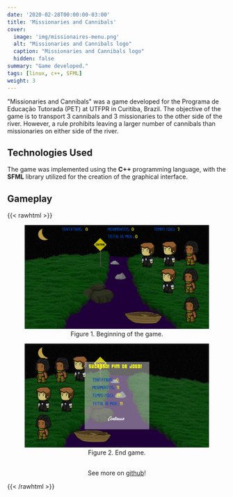 ```yaml
---
date: '2020-02-28T00:00:00-03:00'
title: 'Missionaries and Cannibals'
cover:
  image: 'img/missionaires-menu.png'
  alt: "Missionaries and Cannibals logo"
  caption: "Missionaries and Cannibals logo"
  hidden: false
summary: "Game developed."
tags: [linux, c++, SFML]
weight: 3
---
```


"Missionaries and Cannibals" was a game developed for the Programa de Educação Tutorada (PET) at UTFPR in Curitiba, Brazil. The objective of the game is to transport 3 cannibals and 3 missionaries to the other side of the river. However, a rule prohibits leaving a larger number of cannibals than missionaries on either side of the river.

## Technologies Used

The game was implemented using the **C++** programming language, with the **SFML** library utilized for the creation of the graphical interface.

## Gameplay

{{< rawhtml >}}
<figure style="text-align: center;">
  <img src="img/missionaires-game.png">
  <figcaption>Figure 1. Beginning of the game.</figcaption>
</figure>

<figure style="text-align: center;">
  <img src="img/missionaires-end.png">
  <figcaption>Figure 2. End game.</figcaption>
</figure>

<div align="center" style="padding-top: 16px">
    See more on <a href="https://github.com/vicnetto/Missionarios-Canibais" target="_blank" rel="noopener">github</a>!
</div>

{{< /rawhtml >}}
